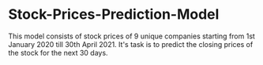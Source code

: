# Stock-Prices-Prediction-Model
This model consists of stock prices of 9 unique companies starting from 1st January 2020 till 30th April 2021. It's task is to predict the closing prices of the stock  for the next 30 days.
